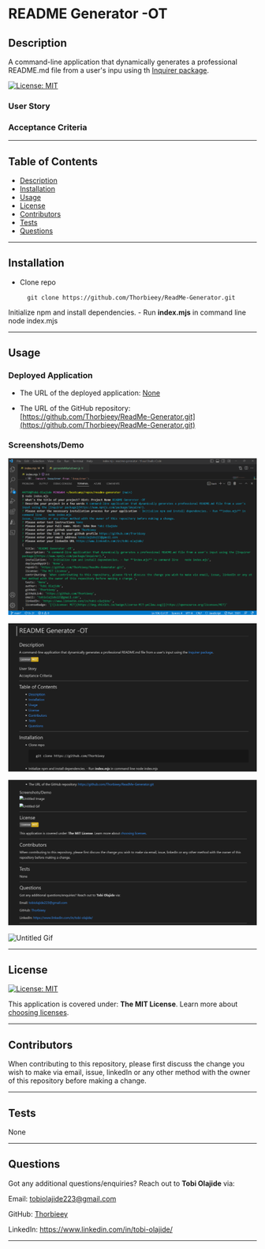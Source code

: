 # README Generator -OT
  
## Description 
  
A command-line application that dynamically generates a professional README.md file from a user's inpu using th [Inquirer package](http://www.npmjstes.com/package/inquirer).

[![License: MIT](https://img.shields.io/badge/License-MIT-yellow.svg)](https://opensource.org/licenses/MIT)

### User Story

### Acceptance Criteria

---
## Table of Contents

* [Description](#description)
* [Installation](#installation)
* [Usage](#usage)
* [License](#license)
* [Contributors](#contributors)
* [Tests](#tests)
* [Questions](#questions)

---
## Installation

- Clone repo

        git clone https://github.com/Thorbieey/ReadMe-Generator.git

Initialize npm and install dependencies. - Run **index.mjs** in command line    node index.mjs

---
## Usage 

### Deployed Application

* The URL of the deployed application:
[None](None)

* The URL of the GitHub repository: 
[https://github.com/Thorbieey/ReadMe-Generator.git](https://github.com/Thorbieey/ReadMe-Generator.git)

### Screenshots/Demo

![Screenshot-1](./assets/images/screenshot-readme-generator-1.png)

![Screenshot-2](./assets/images/screenshot-readme-generator-2.png)

![Screenshot-3](./assets/images/screenshot-readme-generator-3.png)

![Untitled Gif](./assets/images/demo-readme-gen.gif)

---
## License
[![License: MIT](https://img.shields.io/badge/License-MIT-yellow.svg)](https://opensource.org/licenses/MIT)

This application is covered under: **The MIT License**. Learn more about [choosing licenses](https://choosealicense.com/licenses/).

---
## Contributors

When contributing to this repository, please first discuss the change you wish to make via email, issue, linkedIn or any other method with the owner of this repository before making a change. 

---
## Tests

None

---
## Questions

Got any additional questions/enquiries? Reach out to **Tobi Olajide** via:

Email: tobiolajide223@gmail.com

GitHub: [Thorbieey](https://github.com/Thorbieey)

LinkedIn: https://www.linkedin.com/in/tobi-olajide/
  
---
